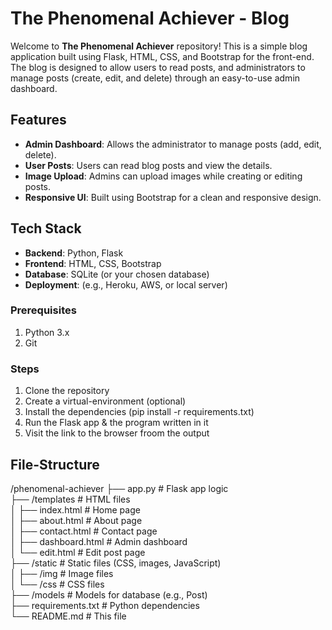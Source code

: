 # The Phenomenal Achiever - Blog
Welcome to **The Phenomenal Achiever** repository! This is a simple blog application built using Flask, HTML, CSS, and Bootstrap for the front-end. The blog is designed to allow users to read posts, and administrators to manage posts (create, edit, and delete) through an easy-to-use admin dashboard.

## Features
- **Admin Dashboard**: Allows the administrator to manage posts (add, edit, delete).
- **User Posts**: Users can read blog posts and view the details.
- **Image Upload**: Admins can upload images while creating or editing posts.
- **Responsive UI**: Built using Bootstrap for a clean and responsive design.

## Tech Stack
- **Backend**: Python, Flask
- **Frontend**: HTML, CSS, Bootstrap
- **Database**: SQLite (or your chosen database)
- **Deployment**: (e.g., Heroku, AWS, or local server)

### Prerequisites
1. Python 3.x
2. Git

### Steps
1. Clone the repository
2. Create a virtual-environment (optional)
3. Install the dependencies (pip install -r requirements.txt)
4. Run the Flask app & the program written in it
5. Visit the link to the browser froom the output

File-Structure
----------------------
/phenomenal-achiever
├── app.py                  # Flask app logic                                                                                          
├── /templates              # HTML files                                                                                          
│   ├── index.html          # Home page                                                                                          
│   ├── about.html          # About page                                                                                          
│   ├── contact.html        # Contact page                                                                                          
│   ├── dashboard.html      # Admin dashboard                                                                                          
│   └── edit.html           # Edit post page                                                                                          
├── /static                 # Static files (CSS, images, JavaScript)                                                                                          
│   ├── /img                # Image files                                                                                          
│   └── /css                # CSS files                                                                                          
├── /models                 # Models for database (e.g., Post)                                                                                          
├── requirements.txt        # Python dependencies                                                                                          
└── README.md               # This file                                                                                          
